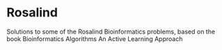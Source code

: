 # Rosalind
Solutions to some of the Rosalind Bioinformatics problems, based on the book Bioinformatics Algorithms An Active Learning Approach
